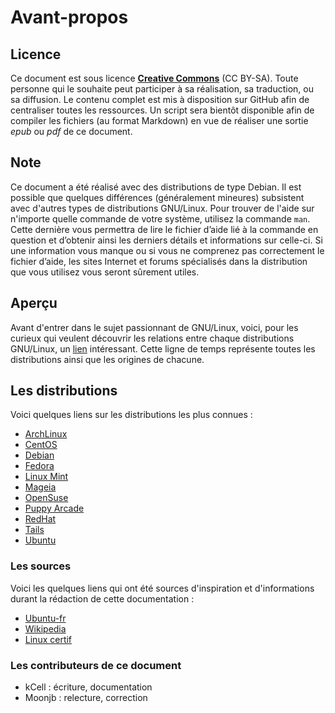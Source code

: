 
# Avant-propos

## Licence

Ce document est sous licence [**Creative Commons**](http://creativecommons.org/licenses/by-sa/4.0/ "CC BY-SA") (CC BY-SA). Toute personne qui le souhaite peut participer à sa réalisation, sa traduction, ou sa diffusion. Le contenu complet est mis à disposition sur GitHub afin de centraliser toutes les ressources. Un script sera bientôt disponible afin de compiler les fichiers (au format Markdown) en vue de réaliser une sortie *epub* ou *pdf* de ce document.

## Note

Ce document a été réalisé avec des distributions de type Debian. Il est possible que quelques différences (généralement mineures) subsistent avec d'autres types de distributions GNU/Linux. Pour trouver de l'aide sur n'importe quelle commande de votre système, utilisez la commande `man`. Cette dernière vous permettra de lire le fichier d’aide lié à la commande en question et d’obtenir ainsi les derniers détails et informations sur celle-ci. Si une information vous manque ou si vous ne comprenez pas correctement le fichier d’aide, les sites Internet et forums spécialisés dans la distribution que vous utilisez vous seront sûrement utiles.

## Aperçu

Avant d'entrer dans le sujet passionnant de GNU/Linux, voici, pour les curieux qui veulent découvrir les relations entre chaque distributions GNU/Linux, un [lien](https://fr.wikipedia.org/wiki/Distribution_Linux#mediaviewer/Fichier:Linux_Distribution_Timeline.svg "Linux Distribution Timeline") intéressant. Cette ligne de temps représente toutes les distributions ainsi que les origines de chacune.

## Les distributions

Voici quelques liens sur les distributions les plus connues :

- [ArchLinux](https://www.archlinux.org "ArchLinux - Site officiel")
- [CentOS](http://www.centos.org "CentOS - Site officiel")
- [Debian](http://www.debian.org "Debian - Site officiel")
- [Fedora](http://fedoraproject.org "Fedora - Site officiel")
- [Linux Mint](http://www.linuxmint.com "Linux Mint - Site officiel")
- [Mageia](http://www.mageia.org/fr/ "Mageia - Site officiel")
- [OpenSuse](http://www.opensuse.org/fr/ "OpenSuse - Site officiel")
- [Puppy Arcade](http://scottjarvis.com/page105.htm "Puppy Arcade - Site officiel")
- [RedHat](http://www.redhat.com "RedHat - Site officiel")
- [Tails](https://tails.boum.org "Tails - Site officiel")
- [Ubuntu](http://www.ubuntu.com "Ubuntu - Site officiel")

### Les sources

Voici les quelques liens qui ont été sources d'inspiration et d'informations durant la rédaction de cette documentation :

- [Ubuntu-fr](http://doc.ubuntu-fr.org/tutoriel/console_commandes_de_base "Ubuntu-fr - Site officiel")
- [Wikipedia](http://fr.wikipedia.org/ "Wikipedia - Site officiel")
- [Linux certif](http://www.linuxcertif.com "Linux Certif")

### Les contributeurs de ce document

- kCell		: écriture, documentation
- Moonjb	: relecture, correction
